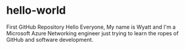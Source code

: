 # hello-world
First GitHub Repository
Hello Everyone,
My name is Wyatt and I'm a Microsoft Azure Networking engineer just trying to learn the ropes of GitHub and software development.
